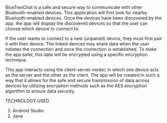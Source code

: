 

BlueTwoChat is a safe and secure way to communicate with other Bluetooth-enabled devices. This application will first look for nearby Bluetooth-enabled devices. Once the devices have been discovered by the app, the app will display the discovered devices so that the user can choose which device to connect to.

If the user wants to connect to a new (unpaired) device, they must first pair it with their device. The linked devices may share data when the user initiates the connection and once the connection is established. To make the app safer, this data will be encrypted using a specific encryption technique.

This app interacts using the client-server model, in which one device acts as the server and the other as the client. The app will be created in such a way that it allows for the safe and secure transmission of data across devices by utilizing encryption methods such as the AES encryption algorithm to ensure data security.




TECHNOLOGY USED
1.	Android Studio
2.	Java

